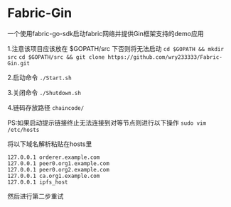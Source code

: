 # Fabric-Gin
一个使用fabric-go-sdk启动fabric网络并提供Gin框架支持的demo应用

1.注意该项目应该放在 $GOPATH/src 下否则将无法启动
`cd $GOPATH && mkdir src`
`cd $GOPATH/src && git clone https://github.com/wry233333/Fabric-Gin.git`

2.启动命令
`./Start.sh`

3.关闭命令
`./Shutdown.sh`

4.链码存放路径
`chaincode/`

PS:如果启动提示链接终止无法连接到对等节点则进行以下操作
  `sudo vim /etc/hosts`

  将以下域名解析粘贴在hosts里
  ```
  127.0.0.1	orderer.example.com
  127.0.0.1	peer0.org1.example.com
  127.0.0.1	peer0.org2.example.com
  127.0.0.1	ca.org1.example.com
  127.0.0.1	ipfs_host
  ```
  然后进行第二步重试
  
  
  
